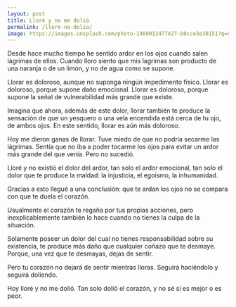 ```yaml
---
layout: post
title: Lloré y no me dolió
permalink: /llore-no-dolio/
image: https://images.unsplash.com/photo-1460013477427-b0cce3e30151?q=80&w=2070&auto=format&fit=crop&ixlib=rb-4.0.3&ixid=M3wxMjA3fDB8MHxwaG90by1wYWdlfHx8fGVufDB8fHx8fA%3D%3D
---
```

Desde hace mucho tiempo he sentido ardor en los ojos cuando salen lágrimas de ellos. Cuando lloro siento que mis lagrimas son producto de una naranja o de un limón, y no de agua como se supone.

Llorar es doloroso, aunque no suponga ningún impedimento físico. Llorar es doloroso, porque supone daño emocional. Llorar es doloroso, porque supone la señal de vulnerabilidad más grande que existe.

Imagina que ahora, además de este dolor, llorar también te produce la sensación de que un yesquero o una vela encendida está cerca de tu ojo, de ambos ojos. En este sentido, llorar es aún más doloroso.

Hoy me dieron ganas de llorar. Tuve miedo de que no podría secarme las lágrimas. Sentía que no iba a poder tocarme los ojos para evitar un ardor más grande del que venía. Pero no sucedió.

Lloré y no existió el dolor del ardor, tan solo el ardor emocional, tan solo el dolor que te produce la maldad: la injusticia, el egoísmo, la inhumanidad.

Gracias a esto llegué a una conclusión: que te ardan los ojos no se compara con que te duela el corazón.

Usualmente el corazón te regaña por tus propias acciones, pero inexplicablemente también lo hace cuando no tienes la culpa de la situación.

Solamente poseer un dolor del cual no tienes responsabilidad sobre su existencia, te produce más daño que cualquier coñazo que te desmaye. Porque, una vez que te desmayas, dejas de sentir.

Pero tu corazón no dejará de sentir mientras lloras. Seguirá haciéndolo y seguirá doliendo.

Hoy lloré y no me dolió. Tan solo dolió el corazón, y no sé si es mejor o es peor.
